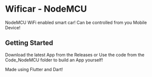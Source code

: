 # Wificar - NodeMCU

NodeMCU WiFi enabled smart car!
Can be controlled from you Mobile Device!

## Getting Started
Download the latest App from the Releases
 or
Use the code from the Code_NodeMCU folder to build an App yourself!

Made using Flutter and Dart!